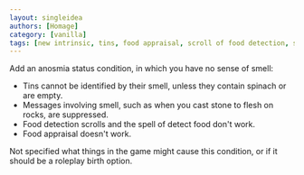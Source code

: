 ```yaml
---
layout: singleidea
authors: [Homage]
category: [vanilla]
tags: [new intrinsic, tins, food appraisal, scroll of food detection, spell of detect food]
---
```

Add an anosmia status condition, in which you have no sense of smell:
* Tins cannot be identified by their smell, unless they contain spinach or are
  empty.
* Messages involving smell, such as when you cast stone to flesh on rocks, are
  suppressed.
* Food detection scrolls and the spell of detect food don't work.
* Food appraisal doesn't work.

Not specified what things in the game might cause this condition, or if it
should be a roleplay birth option.
